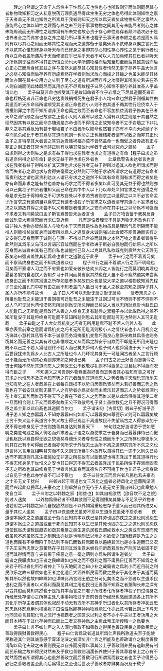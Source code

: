 <!-- { "loadSidebar": true } -->
　　理之自然谓之天命于人爲性主于性爲心天也性也心也所取则异而体则同尽其心者格物致知积习之乆私意脱落万理贯通尽得此生生无穷之体也尽得此体则知性之禀于天者盖无不具也知性之所素具于我者则知天之所以爲天者矣此物格知至之事然人虽能尽心之体以知性之理而存养之未至则于事事物物之间其用有未能尽者则心之体未能周流而无所滞性之理亦爲有所未完也故必贵于存心养性焉存者颠沛造次必于是也养者全之而弗害也存之养之是乃所以事天者也程子云事天者奉顺之也若是而乆焉则有以尽其心之用而无咈其性之理而天之道亦备于是矣殀夀不贰修身以俟之言死生不以贰其心惟知修身以听天命而已修身之事即其尽心知性存心养性之见于躬行者也所以立命者盖所遇系于天而修德在乎已系乎天者不可以人力加焉修其在已者以听天之所爲则无往而不得其正所谓立命也大学所谓物格而后知至知至而后意诚意诚而后心正心正而后身修其兹之序与虽然未能尽其心知其性者恬然无事于存养乎盖大体言之必尽心知性而后存养有所施焉然在学者则当求放心而操之其操之也虽未能尽其体而体亦固在其中矣用力之乆则于尽心之道有所进而存养之功寖得其所施矣若夫在圣人则自诚而明此体既尽而其用亦无不尽焉故程子曰尽心知性不假存养其唯圣人乎盖谓此也
　　孟子曰莫非命也顺受其正是故知命者不立乎岩墙之下尽其道而死者正命也桎梏死者非正命也凡穷达贵贱祸福死生在君子小人均曰命也然君子则循其性由其道而听天所命焉所谓顺受其正谓正命也若小人则不由其道不循其性行险侥幸入于罟擭陷穽之中而不知所谓非正命也莫之致而至者命也不容加损益焉君子修其在已者天命之流行顺之而已故谓之正也小人则人爲有以致之人爲有以致之则是干其自然之理然因其有以致之而命亦随焉是亦命也而不得谓之正故知命者不立乎岩墙之下非礼非义之事其爲危殆有甚于岩墙君子不由者所以顺命也然君子亦有不幸而夭如顔子不幸而见杀如比干者其爲尽其道而死则一也命之正也桎梏死者谓有以致之而非其正也孟子之言特举其大者言之耳穷达贵贱祸福亦莫不皆然盖命一也而受之者异故有正与非正之别正者其常也而非正则有以咈其常故也学者于此可以究命之蕴矣
　　孟子曰求则得之舍则失之是求有益于得也求在我者也求之有道得之有命【程子曰求之虽有道奈何得之却有命】是求无益于得也求在外者也
　　此章爲警告未达者言也言求在我者有益于得所以扩其天理也言求在外者无益于得所以遏其人欲也所谓求而得舍而失者心之谓也求与舍得失毫厘之分然则可不勉于求欤所谓求之有道得之有命者富贵利达之谓也富贵利达众人谓已有求之之道然不知其有命焉固有求而得之者矣是亦有命而非求之能有益也盖亦有巧求之而不得者多矣以此可见其无益于得也然则亦可以己矣程子曰贤者惟知义而已命在其中中人以下乃以命处义如言求之有道得之有命是求无益于得知命之不可求故自处以不求若贤者则求之以道得之以义不必言命孟子所言求之有道谓自以爲求之有道者也程子所言求之以道者谓守其道而不妄求者也求之以道故其得之未尝不以义焉若是者惟道义之安而命在其中比之以命爲不可强而不求者又有间矣故曰孟子斯言爲警告未达者言也
　　孟子曰万物皆备于我矣反身而诚乐莫大焉彊恕而行求仁莫近焉
　　凡有是性者理无不具是万物无不备也程子曰非独人也物亦皆然盖人与物均本于天而具是性故也物虽具是理爲气质所隔而不能推人则能推矣故反身而诚者所以爲人之道反身未诚则强以此合彼不能贯通而实有之又安得乐反身而至于诚则心与理一不待以已合彼而其性之本然万物之素备者皆得乎此然则其爲乐又乌可以言语形容哉然而在学者欲进于斯必自强恕而行始原人之所以反身而未诚者由其有己而自私也诚能推己及人以克其私私欲既克则廓然大公天理无蔽矣必曰强者盖胜其私爲难也求仁之道孰近于此乎
　　孟子曰行之而不着焉习矣而不察焉终身由之而不知其道者众也
　　程子曰行之而不着谓人行之而不明晓也习矣而不察谓人习之而不省察也如爱亲敬长慈幼乡闾之人皆能行之而莫明晓其理也夏葛冬裘饥食渴饮人皆朝夕习于其间而莫省察其然也在人虽不着不察然道实未尝离终身由之而不知其爲道之所存如是者多矣故曰众也是故大学之道以格物致知爲先程子曰至论虽孔门中亦有由之而不知者盖门人虽日习于圣人之敎至其知之则存乎其人圣人亦所不能与故也
　　孟子曰人不可以无耻无耻之耻无耻矣
　　耻者羞恶之心所推也耻吾之未能进于善则善可迁耻吾之未能逺于过则过可消不愤则不啓不悱则不发人乌可无耻也苟惟漠然无所耻则爲无所忌惮而已矣故人当以无所耻爲耻也赵氏曰人能耻已之无所耻是爲改行从善之人终身无复有耻辱之累程子亦以此説爲得之盖不知所耻安于其耻将终身可耻而不反知所耻则思去其所耻而耻可无也然则人其可无耻哉
　　孟子曰耻之于人大矣爲机变之巧者无所用耻焉不耻不若人何若人有
　　此章亦表里前章之意而谓爲机变之巧者无所用耻焉则极小人之情状者也小人用机变之巧饰其小慧矜其私智不本于诚意而务爲掩覆机变愈巧而良心愈斲丧故其爲善也则务窃其名而无善之实其有过也非惟顺之又从而爲之辞安于自欺而不卹是无所用夫耻也既不以己之不若人爲耻则终不若人而已矣夫舜何人也予何人也舜爲法于天下可传于后世我犹未免爲乡人此古人之所耻也今人乃环视其身无一可耻闻古者圣人之言行顾已不能而无所动其心焉则亦末如之何也已矣
　　孟子曰古之贤王好善而忘势今之贤士何独不然乐其道而忘人之势故王公不致敬尽礼则不得亟见之见且犹不得亟而况得而臣之乎
　　不知道义之可贵则外物爲重矣好善而忘势者其心独知有善之可好其求之也惟恐不及夫岂知有势之在己者哉乐其道而忘人之势者循乎天理乐其所乐夫岂知有势之在人者哉盖在上者每自谦损不以势自居固爲贤矣而未若好善而忘势之爲善也在下者安其贫贱无慕于人之有势者亦爲贤矣而未若乐其道而忘人之势者爲深也在上者忘其势而惟恐不得天下之善在下者忘人之势而惟义是从此爲俱得其道使二者一旦而相合则上下交而爲泰矣故王公不致敬尽礼于贤士虽欲数见之且不得况可得而臣之盖士非以此自髙也其道固当尔也
　　孟子谓宋句【古侯切】践曰子好游乎吾语子游人知之亦嚣嚣人不知亦嚣嚣曰何如斯可以嚣嚣矣曰尊德乐义则可以嚣嚣矣故士穷不失义达不离道穷不失义故士得已焉达不离道故民不失望焉古之人得志泽加于民不得志修身见于世穷则独善其身达则兼善天下
　　宋句践之好游谓游于世如厯聘之类意句践之爲人徇名而外求者孟子语之以游使求之于吾身而已嚣嚣非恃已而傲世也赵氏以爲自得无欲之貌善矣尊德乐义者尊吾性之德而乐于义之所存也尊德乐义则其在己有不可得而己者而亦何所求于外哉夫士达所不离之道即其穷所不失之义也道言体义言用互相明耳穷而不失义则无所慕乎外故有以自得其已一违于义则失已矣达而不离道则凡其注措施设无非道之所在故有以副民望也得志泽加于民其道得行也不得志修身见于世惟义之安也其曰得志不得志云者盖泽加于民虽所性不存焉而固君子志之所欲也其曰修身见于世者言修其身而其德名自不可掩于世也非君子之修身欲以自见于世也此亦学者不可以不察也
　　孟子曰待文王而后兴者凡民也若夫豪杰之士虽无文王犹兴
　　兴者兴起于善道也文王风化之盛者必待风化之盛薫陶渐渍而后兴起此众民耳若夫豪杰之士则卓然自立无待于人虽无文王固自兴起也此章勉人使自立耳
　　孟子曰附之以韩魏之家【附益也】如其自视欿然【欿音坎不足之貌】则过人逺矣
　　以外物爲重轻者不得其欲则不足得则慊矣其慊与不足系乎外物者也若附之以韩魏之家而自视欿然则是不以外物爲重轻志存乎道义而已则其所进又可量乎其过人逺矣
　　孟子曰以佚道使民虽劳不怨以生道杀民虽死不怨杀者
　　佚道谓本爲佚之之道虽或至于劳而民知其本以佚已是其劳也固亦佚之之道也则奚怨生道谓本爲生之之道虽或至于死而民知其本以生已是其死也固亦生之之道也则奚怨佚道使民赵氏谓敎民趋农如亟其乗屋之类生道杀民程氏谓如救水火之类或有焚溺而死者虽死不怨虽然先王之制刑法亦犹是也明刑法以示之本欲使之知所趋避是乃生之之道也而民有不幸而陷于刑法则不得已而致辟焉固将以遏絶其流也是亦生道而已又况于先王哀矜忠厚之意薫然存乎其间其爲生意未尝有间断哉若后世严刑厉法者固不足道而其得情而喜与夫有果于疾恶之意一毫之萌则亦爲失所谓生道者矣
　　孟子曰霸者之民驩虞如也王者之民皥皥如也杀之而不怨利之而不庸民日迁善而不知爲之者夫君子所过者化所存者神上下与天地同流岂曰小补之哉霸者之爲利小而近目前之利民欣乐之故曰驩虞如也王者之化逺且大涵养斯民富而敎之民安于其化由于其道而莫知其所以然也故曰皥皥如也详味此两言则王伯之分可见矣杀之而不怨者以生道杀民也利之而不庸者以义爲利而莫见其利之用也民日迁善而不知爲之者薫陶长养之深有以变其俗而莫知其然也于是指其本而言之曰君子所过者化所存者神程子曰过谓身之所经厯处存谓心之所存主处凡事事物物过乎吾前皆吾所经厯也感而遂通各止其所不其化乎所存主者谓其体也寂然不动无有方所不其神乎所过者化以其所存者神犹云忠恕忠爲体恕爲用也横渠张子曰性性爲能存神物物爲能过化亦此意也若此则上下与天地同流矣言其配化育之流行也视霸者之区区求以利之者不亦小乎夫以王者功用之大而其本特在于过化存神而已而此二者又存神爲之主焉此帝王所传精一之爲要也
　　孟子曰仁言不如仁声之入人深也善政不如善敎之得民也善政民畏之善敎民爱之善政得民财善敎得民心
　　程子曰仁言爲政者道其所爲仁声民所称道夫至于能使民称道其仁则其诚意感孚膏泽沦浃之者深矣非仁言之所能及也善政谓立之制度善敎谓陶以风化夫政之未善则民无以自养而况得以事其公上乎善政则养民有道取民有制而民乐输之故曰得民财然未及乎敎也善敎则涵濡长养使兴于善其尊君亲上之心有不期然而然者所谓得其心也虽然善政立而后善敎可行所谓富而敎之者也孟子论得民心必归之善敎者盖至此而后爲得民之至也后世及乎善政者亦鲜矣而况及于敎乎
